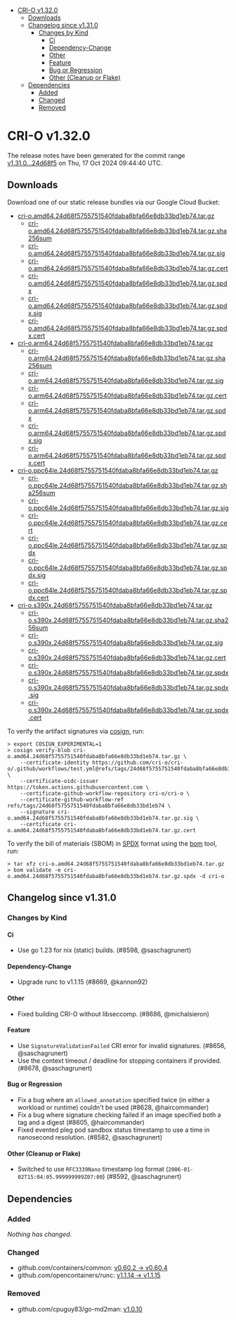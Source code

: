 - [CRI-O v1.32.0](#cri-o-v1320)
  - [Downloads](#downloads)
  - [Changelog since v1.31.0](#changelog-since-v1310)
    - [Changes by Kind](#changes-by-kind)
      - [Ci](#ci)
      - [Dependency-Change](#dependency-change)
      - [Other](#other)
      - [Feature](#feature)
      - [Bug or Regression](#bug-or-regression)
      - [Other (Cleanup or Flake)](#other-cleanup-or-flake)
  - [Dependencies](#dependencies)
    - [Added](#added)
    - [Changed](#changed)
    - [Removed](#removed)

# CRI-O v1.32.0

The release notes have been generated for the commit range
[v1.31.0...24d68f5](https://github.com/cri-o/cri-o/compare/v1.31.0...v1.32.0) on Thu, 17 Oct 2024 09:44:40 UTC.

## Downloads

Download one of our static release bundles via our Google Cloud Bucket:

- [cri-o.amd64.24d68f5755751540fdaba8bfa66e8db33bd1eb74.tar.gz](https://storage.googleapis.com/cri-o/artifacts/cri-o.amd64.24d68f5755751540fdaba8bfa66e8db33bd1eb74.tar.gz)
  - [cri-o.amd64.24d68f5755751540fdaba8bfa66e8db33bd1eb74.tar.gz.sha256sum](https://storage.googleapis.com/cri-o/artifacts/cri-o.amd64.24d68f5755751540fdaba8bfa66e8db33bd1eb74.tar.gz.sha256sum)
  - [cri-o.amd64.24d68f5755751540fdaba8bfa66e8db33bd1eb74.tar.gz.sig](https://storage.googleapis.com/cri-o/artifacts/cri-o.amd64.24d68f5755751540fdaba8bfa66e8db33bd1eb74.tar.gz.sig)
  - [cri-o.amd64.24d68f5755751540fdaba8bfa66e8db33bd1eb74.tar.gz.cert](https://storage.googleapis.com/cri-o/artifacts/cri-o.amd64.24d68f5755751540fdaba8bfa66e8db33bd1eb74.tar.gz.cert)
  - [cri-o.amd64.24d68f5755751540fdaba8bfa66e8db33bd1eb74.tar.gz.spdx](https://storage.googleapis.com/cri-o/artifacts/cri-o.amd64.24d68f5755751540fdaba8bfa66e8db33bd1eb74.tar.gz.spdx)
  - [cri-o.amd64.24d68f5755751540fdaba8bfa66e8db33bd1eb74.tar.gz.spdx.sig](https://storage.googleapis.com/cri-o/artifacts/cri-o.amd64.24d68f5755751540fdaba8bfa66e8db33bd1eb74.tar.gz.spdx.sig)
  - [cri-o.amd64.24d68f5755751540fdaba8bfa66e8db33bd1eb74.tar.gz.spdx.cert](https://storage.googleapis.com/cri-o/artifacts/cri-o.amd64.24d68f5755751540fdaba8bfa66e8db33bd1eb74.tar.gz.spdx.cert)
- [cri-o.arm64.24d68f5755751540fdaba8bfa66e8db33bd1eb74.tar.gz](https://storage.googleapis.com/cri-o/artifacts/cri-o.arm64.24d68f5755751540fdaba8bfa66e8db33bd1eb74.tar.gz)
  - [cri-o.arm64.24d68f5755751540fdaba8bfa66e8db33bd1eb74.tar.gz.sha256sum](https://storage.googleapis.com/cri-o/artifacts/cri-o.arm64.24d68f5755751540fdaba8bfa66e8db33bd1eb74.tar.gz.sha256sum)
  - [cri-o.arm64.24d68f5755751540fdaba8bfa66e8db33bd1eb74.tar.gz.sig](https://storage.googleapis.com/cri-o/artifacts/cri-o.arm64.24d68f5755751540fdaba8bfa66e8db33bd1eb74.tar.gz.sig)
  - [cri-o.arm64.24d68f5755751540fdaba8bfa66e8db33bd1eb74.tar.gz.cert](https://storage.googleapis.com/cri-o/artifacts/cri-o.arm64.24d68f5755751540fdaba8bfa66e8db33bd1eb74.tar.gz.cert)
  - [cri-o.arm64.24d68f5755751540fdaba8bfa66e8db33bd1eb74.tar.gz.spdx](https://storage.googleapis.com/cri-o/artifacts/cri-o.arm64.24d68f5755751540fdaba8bfa66e8db33bd1eb74.tar.gz.spdx)
  - [cri-o.arm64.24d68f5755751540fdaba8bfa66e8db33bd1eb74.tar.gz.spdx.sig](https://storage.googleapis.com/cri-o/artifacts/cri-o.arm64.24d68f5755751540fdaba8bfa66e8db33bd1eb74.tar.gz.spdx.sig)
  - [cri-o.arm64.24d68f5755751540fdaba8bfa66e8db33bd1eb74.tar.gz.spdx.cert](https://storage.googleapis.com/cri-o/artifacts/cri-o.arm64.24d68f5755751540fdaba8bfa66e8db33bd1eb74.tar.gz.spdx.cert)
- [cri-o.ppc64le.24d68f5755751540fdaba8bfa66e8db33bd1eb74.tar.gz](https://storage.googleapis.com/cri-o/artifacts/cri-o.ppc64le.24d68f5755751540fdaba8bfa66e8db33bd1eb74.tar.gz)
  - [cri-o.ppc64le.24d68f5755751540fdaba8bfa66e8db33bd1eb74.tar.gz.sha256sum](https://storage.googleapis.com/cri-o/artifacts/cri-o.ppc64le.24d68f5755751540fdaba8bfa66e8db33bd1eb74.tar.gz.sha256sum)
  - [cri-o.ppc64le.24d68f5755751540fdaba8bfa66e8db33bd1eb74.tar.gz.sig](https://storage.googleapis.com/cri-o/artifacts/cri-o.ppc64le.24d68f5755751540fdaba8bfa66e8db33bd1eb74.tar.gz.sig)
  - [cri-o.ppc64le.24d68f5755751540fdaba8bfa66e8db33bd1eb74.tar.gz.cert](https://storage.googleapis.com/cri-o/artifacts/cri-o.ppc64le.24d68f5755751540fdaba8bfa66e8db33bd1eb74.tar.gz.cert)
  - [cri-o.ppc64le.24d68f5755751540fdaba8bfa66e8db33bd1eb74.tar.gz.spdx](https://storage.googleapis.com/cri-o/artifacts/cri-o.ppc64le.24d68f5755751540fdaba8bfa66e8db33bd1eb74.tar.gz.spdx)
  - [cri-o.ppc64le.24d68f5755751540fdaba8bfa66e8db33bd1eb74.tar.gz.spdx.sig](https://storage.googleapis.com/cri-o/artifacts/cri-o.ppc64le.24d68f5755751540fdaba8bfa66e8db33bd1eb74.tar.gz.spdx.sig)
  - [cri-o.ppc64le.24d68f5755751540fdaba8bfa66e8db33bd1eb74.tar.gz.spdx.cert](https://storage.googleapis.com/cri-o/artifacts/cri-o.ppc64le.24d68f5755751540fdaba8bfa66e8db33bd1eb74.tar.gz.spdx.cert)
- [cri-o.s390x.24d68f5755751540fdaba8bfa66e8db33bd1eb74.tar.gz](https://storage.googleapis.com/cri-o/artifacts/cri-o.s390x.24d68f5755751540fdaba8bfa66e8db33bd1eb74.tar.gz)
  - [cri-o.s390x.24d68f5755751540fdaba8bfa66e8db33bd1eb74.tar.gz.sha256sum](https://storage.googleapis.com/cri-o/artifacts/cri-o.s390x.24d68f5755751540fdaba8bfa66e8db33bd1eb74.tar.gz.sha256sum)
  - [cri-o.s390x.24d68f5755751540fdaba8bfa66e8db33bd1eb74.tar.gz.sig](https://storage.googleapis.com/cri-o/artifacts/cri-o.s390x.24d68f5755751540fdaba8bfa66e8db33bd1eb74.tar.gz.sig)
  - [cri-o.s390x.24d68f5755751540fdaba8bfa66e8db33bd1eb74.tar.gz.cert](https://storage.googleapis.com/cri-o/artifacts/cri-o.s390x.24d68f5755751540fdaba8bfa66e8db33bd1eb74.tar.gz.cert)
  - [cri-o.s390x.24d68f5755751540fdaba8bfa66e8db33bd1eb74.tar.gz.spdx](https://storage.googleapis.com/cri-o/artifacts/cri-o.s390x.24d68f5755751540fdaba8bfa66e8db33bd1eb74.tar.gz.spdx)
  - [cri-o.s390x.24d68f5755751540fdaba8bfa66e8db33bd1eb74.tar.gz.spdx.sig](https://storage.googleapis.com/cri-o/artifacts/cri-o.s390x.24d68f5755751540fdaba8bfa66e8db33bd1eb74.tar.gz.spdx.sig)
  - [cri-o.s390x.24d68f5755751540fdaba8bfa66e8db33bd1eb74.tar.gz.spdx.cert](https://storage.googleapis.com/cri-o/artifacts/cri-o.s390x.24d68f5755751540fdaba8bfa66e8db33bd1eb74.tar.gz.spdx.cert)

To verify the artifact signatures via [cosign](https://github.com/sigstore/cosign), run:

```console
> export COSIGN_EXPERIMENTAL=1
> cosign verify-blob cri-o.amd64.24d68f5755751540fdaba8bfa66e8db33bd1eb74.tar.gz \
    --certificate-identity https://github.com/cri-o/cri-o/.github/workflows/test.yml@refs/tags/24d68f5755751540fdaba8bfa66e8db33bd1eb74 \
    --certificate-oidc-issuer https://token.actions.githubusercontent.com \
    --certificate-github-workflow-repository cri-o/cri-o \
    --certificate-github-workflow-ref refs/tags/24d68f5755751540fdaba8bfa66e8db33bd1eb74 \
    --signature cri-o.amd64.24d68f5755751540fdaba8bfa66e8db33bd1eb74.tar.gz.sig \
    --certificate cri-o.amd64.24d68f5755751540fdaba8bfa66e8db33bd1eb74.tar.gz.cert
```

To verify the bill of materials (SBOM) in [SPDX](https://spdx.org) format using the [bom](https://sigs.k8s.io/bom) tool, run:

```console
> tar xfz cri-o.amd64.24d68f5755751540fdaba8bfa66e8db33bd1eb74.tar.gz
> bom validate -e cri-o.amd64.24d68f5755751540fdaba8bfa66e8db33bd1eb74.tar.gz.spdx -d cri-o
```

## Changelog since v1.31.0

### Changes by Kind

#### Ci
 - Use go 1.23 for nix (static) builds. (#8598, @saschagrunert)

#### Dependency-Change
 - Upgrade runc to v1.1.15 (#8669, @kannon92)

#### Other
 - Fixed building CRI-O without libseccomp. (#8686, @michalsieron)

#### Feature
 - Use `SignatureValidationFailed` CRI error for invalid signatures. (#8656, @saschagrunert)
 - Use the context timeout / deadline for stopping containers if provided. (#8678, @saschagrunert)

#### Bug or Regression
 - Fix a bug where an `allowed_annotation` specified twice (in either a workload or runtime) couldn't be used (#8628, @haircommander)
 - Fix a bug where signature checking failed if an image specified both a tag and a digest (#8605, @haircommander)
 - Fixed evented pleg pod sandbox status timestamp to use a time in nanosecond resolution. (#8582, @saschagrunert)

#### Other (Cleanup or Flake)
 - Switched to use `RFC3339Nano` timestamp log format (`2006-01-02T15:04:05.999999999Z07:00`) (#8592, @saschagrunert)

## Dependencies

### Added
_Nothing has changed._

### Changed
- github.com/containers/common: [v0.60.2 → v0.60.4](https://github.com/containers/common/compare/v0.60.2...v0.60.4)
- github.com/opencontainers/runc: [v1.1.14 → v1.1.15](https://github.com/opencontainers/runc/compare/v1.1.14...v1.1.15)

### Removed
- github.com/cpuguy83/go-md2man: [v1.0.10](https://github.com/cpuguy83/go-md2man/tree/v1.0.10)

